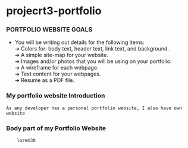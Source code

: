 # projecrt3-portfolio

### PORTFOLIO WEBSITE GOALS

* You will be writing out details for the following items:<br>
➔ Colors for: body text, header text, link text, and background.<br>
➔ A simple site-map for your website.<br>
➔ Images and/or photos that you will be using on your portfolio.<br>
➔ A wireframe for each webpage.<br>
➔ Text content for your webpages.<br>
➔ Resume as a PDF file.<br>


### My portfolio website Introduction

    As any developer has a personal portfolio website, I also have own website 
    
    
    
    
 ### Body part of my Portfolio Website
        lorem30
